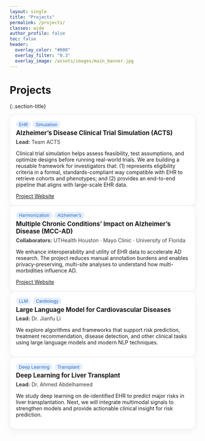 ```yaml
---
layout: single
title: "Projects"
permalink: /projects/
classes: wide
author_profile: false
toc: false
header:
  overlay_color: "#000"
  overlay_filter: "0.3"
  overlay_image: /assets/images/main_banner.jpg
---
```


<style>
@media (min-width: 1024px) {
  .projects-grid {
    grid-template-columns: 1fr; /* 依然单列 */
    max-width: 900px; /* 限制总宽度，居中 */
    margin-left: auto;
    margin-right: auto;
  }
}
.project-card{
  background:#fff;border:1px solid rgba(0,0,0,.06);border-radius:14px;padding:1rem;
  box-shadow:0 6px 18px rgba(0,0,0,.05);
  transition:transform .18s ease, box-shadow .18s ease;
}
.project-card:hover{ transform: translateY(-2px); box-shadow:0 12px 28px rgba(0,0,0,.08); }
.project-card h3{ margin:.2rem 0 .35rem; font-size:1.05rem; }
.project-meta{ font-size:.88rem; opacity:.85; margin:.15rem 0 .35rem; }
.badge{ display:inline-block; font-size:.75rem; padding:.15rem .5rem; border-radius:999px; background:rgba(42,122,226,.12); color:#1e63c6; margin-right:.35rem; }
.project-actions{ margin-top:.5rem; display:flex; gap:.5rem; flex-wrap:wrap; }
.project-btn,
.project-btn--primary {
  outline: none;
}

.project-btn:focus-visible,
.project-btn--primary:focus-visible {
  outline: 2px solid #1e63c6;
  outline-offset: 2px;
}
.project-btn,
.project-btn--primary {
  -webkit-tap-highlight-color: transparent;
}
@media (hover: hover) {
  .project-btn--primary:hover {
    filter: brightness(0.98);
  }
}
.project-btn--primary:active {
  filter: none;
}
.feature__wrapper .archive__item-teaser img{ object-fit:cover; aspect-ratio:16/9; }
.section-title{ margin-top: 1.1rem; margin-bottom:.5rem; border-left:4px solid #2a7ae2; padding-left:.5rem; }
</style>

# Projects
{:.section-title}

<div class="projects-grid">

<div class="project-card" id="acts">
  <span class="badge">EHR</span><span class="badge">Simulation</span>
  <h3>Alzheimer’s Disease Clinical Trial Simulation (ACTS)</h3>
  <div class="project-meta"><strong>Lead:</strong> Team ACTS</div>
  <p>
    Clinical trial simulation helps assess feasibility, test assumptions, and optimize designs before running real-world trials.
    We are building a reusable framework for investigators that: (1) represents eligibility criteria in a formal, standards-compliant way compatible with EHR to retrieve cohorts and phenotypes; and (2) provides an end-to-end pipeline that aligns with large-scale EHR data.
  </p>
  <div class="project-actions">
    <a class="project-btn project-btn--primary" href="https://tao-ai-group.github.io/ACTS/" target="_blank" rel="noopener">Project Website</a>
  </div>
</div>

<div class="project-card" id="mcc-ad">
  <span class="badge">Harmonization</span><span class="badge">Alzheimer’s</span>
  <h3>Multiple Chronic Conditions’ Impact on Alzheimer’s Disease (MCC-AD)</h3>
  <div class="project-meta"><strong>Collaborators:</strong> UTHealth Houston · Mayo Clinic · University of Florida</div>
  <p>
    We enhance interoperability and utility of EHR data to accelerate AD research. The project reduces manual annotation burdens and
    enables privacy-preserving, multi-site analyses to understand how multi-morbidities influence AD.
  </p>
  <div class="project-actions">
    <a class="project-btn project-btn--primary" href="https://mcc-ad.github.io/home/" target="_blank" rel="noopener">Project Website</a>
  </div>
</div>

<div class="project-card" id="cv-llm">
  <span class="badge">LLM</span><span class="badge">Cardiology</span>
  <h3>Large Language Model for Cardiovascular Diseases</h3>
  <div class="project-meta"><strong>Lead:</strong> Dr. Jianfu Li</div>
  <p>
    We explore algorithms and frameworks that support risk prediction, treatment recommendation, disease detection, and other
    clinical tasks using large language models and modern NLP techniques.
  </p>
</div>

<div class="project-card" id="liver-dl">
  <span class="badge">Deep Learning</span><span class="badge">Transplant</span>
  <h3>Deep Learning for Liver Transplant</h3>
  <div class="project-meta"><strong>Lead:</strong> Dr. Ahmed Abdelhameed</div>
  <p>
    We study deep learning on de-identified EHR to predict major risks in liver transplantation.
    Next, we will integrate multimodal signals to strengthen models and provide actionable clinical insight for risk prediction.
  </p>
</div>

</div>

<!-- ## Details
{:.section-title}

### Alzheimer’s Disease Clinical Trial Simulation
Alzheimer’s disease (AD) is the most common cause (60%–80%) of dementia and a leading cause of death in the United States.
Despite approved drugs, therapeutic effects remain modest and AD/ADRD continues to be intractable.  
Clinical trial simulation is an effective way to assess feasibility, investigate assumptions, and optimize study design before trials.

### Multiple Chronic Conditions & AD
This end-to-end framework harmonizes EHR to enable robust, multi-site, privacy-preserving analyses and accelerates AD research.

### Cardiovascular LLM
LLM-based systems for cardiovascular care support risk prediction, treatment recommendation, and disease detection.

### Liver Transplant Modeling
We develop and validate models for risk prediction after liver transplant, moving toward multimodal learning for improved performance. -->
